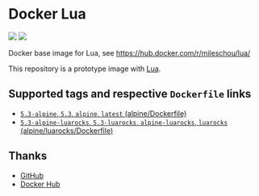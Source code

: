 # Docker Lua

[![](https://img.shields.io/docker/stars/mileschou/lua.svg)](https://hub.docker.com/r/mileschou/lua/)
[![](https://img.shields.io/docker/pulls/mileschou/lua.svg)](https://hub.docker.com/r/mileschou/lua/)

Docker base image for Lua, see https://hub.docker.com/r/mileschou/lua/

This repository is a prototype image with [Lua](https://www.lua.org/).

## Supported tags and respective `Dockerfile` links

* [`5.3-alpine`, `5.3`, `alpine`, `latest` (alpine/Dockerfile)](https://github.com/MilesChou/docker-lua/blob/master/alpine/Dockerfile)
* [`5.3-alpine-luarocks`, `5.3-luarocks`, `alpine-luarocks`, `luarocks` (alpine/luarocks/Dockerfile)](https://github.com/MilesChou/docker-lua/blob/master/alpine/luarocks/Dockerfile)

## Thanks

* [GitHub](https://github.com/)
* [Docker Hub](https://hub.docker.com/)
